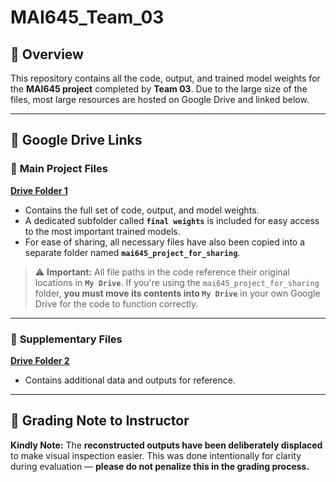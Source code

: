 # MAI645\_Team\_03

## 📌 Overview

This repository contains all the code, output, and trained model weights for the **MAI645 project** completed by **Team 03**. Due to the large size of the files, most large resources are hosted on Google Drive and linked below.

---

## 📁 Google Drive Links

### 🔗 **Main Project Files**

[**Drive Folder 1**](https://drive.google.com/drive/folders/1qNsZ1jETzibiupnLSW3orPf_AzkGtQ3A?usp=sharing)

* Contains the full set of code, output, and model weights.
* A dedicated subfolder called **`final weights`** is included for easy access to the most important trained models.
* For ease of sharing, all necessary files have also been copied into a separate folder named **`mai645_project_for_sharing`**.

> ⚠️ **Important:**
> All file paths in the code reference their original locations in **`My Drive`**.
> If you're using the `mai645_project_for_sharing` folder, **you must move its contents into `My Drive`** in your own Google Drive for the code to function correctly.

---

### 🔗 **Supplementary Files**

[**Drive Folder 2**](https://drive.google.com/drive/folders/1oTZ4W_yMDA3_8ZB-_9wYI_OEWsU2mASB?usp=sharing)

* Contains additional data and outputs for reference.

---

## 📝 Grading Note to Instructor

**Kindly Note:**
The **reconstructed outputs have been deliberately displaced** to make visual inspection easier.
This was done intentionally for clarity during evaluation — **please do not penalize this in the grading process.**


